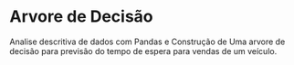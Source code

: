 # Arvore de Decisão
Analise descritiva de dados com Pandas e Construção de Uma arvore de decisão para previsão do tempo de espera para vendas de um veículo.
